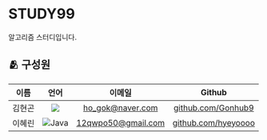 # STUDY99

알고리즘 스터디입니다. 
 

## 🫂 구성원
|이름|언어|이메일|Github|
|:---:|:---:|:---:|:---:|
|김현곤|<img src="https://img.shields.io/badge/python-%233776AB.svg?&style=for-the-badge&logo=python&logoColor=white" />|ho_gok@naver.com|[github.com/Gonhub9](https://github.com/Gonhub9)|
|이혜린|![Java](https://img.shields.io/badge/java-%23ED8B00.svg?style=for-the-badge&logo=openjdk&logoColor=white)|12qwpo50@gmail.com|[github.com/hyeyoooo](https://github.com/hyeyoooo)|


